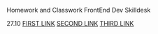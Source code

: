 Homework and Classwork FrontEnd Dev Skilldesk

27.10 [FIRST LINK](https://derenng.github.io/Skilldesk-FE-Homework/HM/27.10/index.html) [SECOND LINK](https://derenng.github.io/Skilldesk-FE-Homework/HM/27.10/index2.html) [THIRD LINK](https://derenng.github.io/Skilldesk-FE-Homework/HM/27.10/index3.html)
